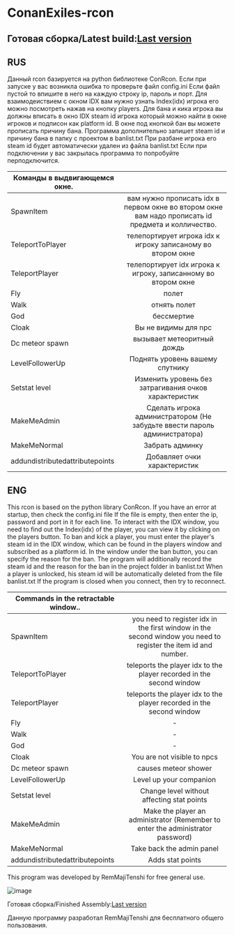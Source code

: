 # ConanExiles-rcon
Готовая сборка/Latest build:[Last version](https://drive.google.com/file/d/1iKAloY0EcnOa8HbCJk-K9BFyvDow1JRC/view?usp=sharing)
---
RUS
---
Данный rcon базируется на python библиотеке ConRcon.
Если при запуске у вас возникла ошибка то проверьте файл config.ini
Если файл пустой то впишите в него на каждую строку ip, пароль и порт.
Для взаимодеиствием с окном IDX вам нужно узнать Index(idx) игрока его можно посмотреть нажав на кнопку players.
Для бана и кика игрока вы должны вписать в окно IDX steam id игрока который можно найти в окне игроков и подписон как platform id.
В окне под кнопкой бан вы можете прописать причину бана.
Программа дополнительно запишет steam id и причину бана в папку с проектом в banlist.txt
При разбане игрока его steam id будет автоматически удален из файла banlist.txt
Если при подключении у вас закрылась программа то попробуйте перподключится.

| Команды в выдвигающемся окне.     |                 |
| ------------- |:------------------:|
| SpawnItem     | вам нужно прописать idx в первом окне во втором окне вам надо прописать id предмета и колличество.   |
| TeleportToPlayer   | телепортирует игрока idx к игроку записаному во втором окне |
| TeleportPlayer   | телепортирует idx игрока к игроку, записанному во втором окне |
| Fly   | полет      |
| Walk    | отнять полет        |
| God    | бессмертие         |
| Cloak   | Вы не видимы для npc         |
| Dc meteor spawn  | вызывает метеоритный дождь         |
| LevelFollowerUp  | Поднять уровень вашему спутнику         |
| Setstat level   | Изменить уровень без затрагивания очков характеристик         |
| MakeMeAdmin   | Сделать игрока администратором (Не забудьте ввести пароль администратора)         |
| MakeMeNormal  | Забрать админку        |
| addundistributedattributepoints  | Добавляет очки характеристик        |


ENG
---
This rcon is based on the python library ConRcon.
If you have an error at startup, then check the config.ini file
If the file is empty, then enter the ip, password and port in it for each line.
To interact with the IDX window, you need to find out the Index(idx) of the player, you can view it by clicking on the players button.
To ban and kick a player, you must enter the player's steam id in the IDX window, which can be found in the players window and subscribed as a platform id.
In the window under the ban button, you can specify the reason for the ban.
The program will additionally record the steam id and the reason for the ban in the project folder in banlist.txt
When a player is unlocked, his steam id will be automatically deleted from the file banlist.txt
If the program is closed when you connect, then try to reconnect.

| Commands in the retractable window..     |                 |
| ------------- |:------------------:|
| SpawnItem     | you need to register idx in the first window in the second window you need to register the item id and number.   |
| TeleportToPlayer   | teleports the player idx to the player recorded in the second window |
| TeleportPlayer   | teleports the player idx to the player recorded in the second window |
| Fly   | -    |
| Walk    | -        |
| God    | -       |
| Cloak   | You are not visible to npcs       |
| Dc meteor spawn  | causes meteor shower        |
| LevelFollowerUp  | Level up your companion         |
| Setstat level   | Change level without affecting stat points         |
| MakeMeAdmin   | Make the player an administrator (Remember to enter the administrator password)        |
| MakeMeNormal  | Take back the admin panel        |
| addundistributedattributepoints  | Adds stat points        |


This program was developed by RemMajiTenshi for free general use.

![image](https://user-images.githubusercontent.com/120824638/235213861-1ab6f253-9213-4d54-a9a0-2c5028282e79.png)

Готовая сборка/Finished Assembly:[Last version](https://drive.google.com/file/d/1iKAloY0EcnOa8HbCJk-K9BFyvDow1JRC/view?usp=sharing)

Данную программу разработал RemMajiTenshi для бесплатного общего пользования.
